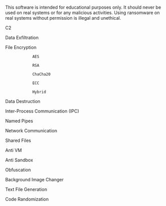This software is intended for educational purposes only. It should never be used on real systems or for any malicious activities. Using ransomware on real systems without permission is illegal and unethical.

C2

Data Exfiltration

File Encryption

                AES
                
                RSA
                
                ChaCha20
                
                ECC
    
                Hybrid

Data Destruction

Inter-Process Communication (IPC)

Named Pipes

Network Communication

Shared Files

Anti VM

Anti Sandbox

Obfuscation

Background Image Changer

Text File Generation 

Code Randomization
